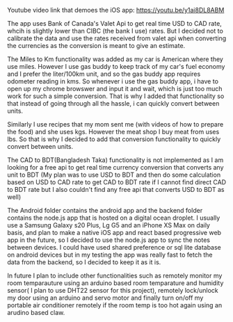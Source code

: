 
Youtube video link that demoes the iOS app: https://youtu.be/y1ai8DL8ABM


The app uses Bank of Canada's Valet Api to get real time USD to CAD rate, whcih is slightly lower than CIBC (the bank I use) rates. But I decided not to calibrate the data and use the rates received from valet api when converting the currencies as the conversion is meant to give an estimate.

The Miles to Km functionality was added as my car is American where they use miles. However I use gas buddy to keep track of my car's fuel economy and I prefer the liter/100km unit, and so the gas buddy app requires odometer reading in kms. So whenever i use the gas buddy app, i have to open up my chrome browswer and input it and wait, which is just too much work for such a simple conversion. That is why I added that functionality so that instead of going through all the hassle, i can quickly convert between units.

Similarly I use recipes that my mom sent me (with videos of how to prepare the food) and she uses kgs. However the meat shop I buy meat from uses lbs. So that is why I decided to add that conversion functionality to quickly convert between units.

The CAD to BDT(Bangladesh Taka) functionality is not implemented as I am looking for a free api to get real time currency conversion that converts any unit to BDT (My plan was to use USD to BDT and then do some calculation based on USD to CAD rate to get CAD to BDT rate if I cannot find direct CAD to BDT rate but I also couldn't find any free api that converts USD to BDT as well)

The Android folder contains the android app and the backend folder contains the node.js app that is hosted on a digital ocean droplet. I usually use a Samsung Galaxy s20 Plus, Lg G5 and an iPhone XS Max on daily basis, and plan to make a native iOS app and react based progressive web app in the future, so I decided to use the node.js app to sync the notes between devices. I could have used shared preference or sql lite database on android devices but in my testing the app was really fast to fetch the data from the backend, so I decided to keep it as it is.

In future I plan to include other functionalities such as remotely monitor my room temparauture using an arduino based room temparature and humidity sensor( I plan to use DHT22 sensor for this project), remotely lock/unlock my door using an arduino and servo motor and finally turn on/off my portable air conditioner remotely if the room temp is too hot again using an arudino based claw.
